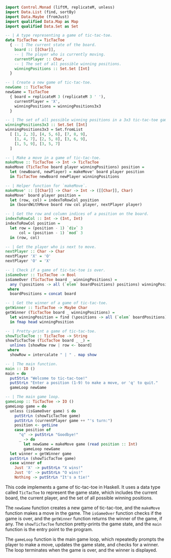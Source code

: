 ```haskell
import Control.Monad (liftM, replicateM, unless)
import Data.List (find, sortBy)
import Data.Maybe (fromJust)
import qualified Data.Map as Map
import qualified Data.Set as Set

-- | A type representing a game of tic-tac-toe.
data TicTacToe = TicTacToe
  { -- | The current state of the board.
    board :: [[Char]],
    -- | The player who is currently moving.
    currentPlayer :: Char,
    -- | The set of all possible winning positions.
    winningPositions :: Set.Set [Int]
  }

-- | Create a new game of tic-tac-toe.
newGame :: TicTacToe
newGame = TicTacToe
  { board = replicateM 3 (replicateM 3 ' '),
    currentPlayer = 'X',
    winningPositions = winningPositions3x3
  }

-- | The set of all possible winning positions in a 3x3 tic-tac-toe game.
winningPositions3x3 :: Set.Set [Int]
winningPositions3x3 = Set.fromList
  [ [1, 2, 3], [4, 5, 6], [7, 8, 9],
    [1, 4, 7], [2, 5, 8], [3, 6, 9],
    [1, 5, 9], [3, 5, 7]
  ]

-- | Make a move in a game of tic-tac-toe.
makeMove :: TicTacToe -> Int -> TicTacToe
makeMove (TicTacToe board player winningPositions) position =
  let (newBoard, newPlayer) = makeMove' board player position
  in TicTacToe newBoard newPlayer winningPositions

-- | Helper function for `makeMove`.
makeMove' :: [[Char]] -> Char -> Int -> ([[Char]], Char)
makeMove' board player position =
  let (row, col) = indexToRowCol position
  in (boardWithMove board row col player, nextPlayer player)

-- | Get the row and column indices of a position on the board.
indexToRowCol :: Int -> (Int, Int)
indexToRowCol position =
  let row = (position - 1) `div` 3
      col = (position - 1) `mod` 3
  in (row, col)

-- | Get the player who is next to move.
nextPlayer :: Char -> Char
nextPlayer 'X' = 'O'
nextPlayer 'O' = 'X'

-- | Check if a game of tic-tac-toe is over.
isGameOver :: TicTacToe -> Bool
isGameOver (TicTacToe board _ winningPositions) =
  any (\positions -> all (`elem` boardPositions) positions) winningPositions
 where
  boardPositions = concat board

-- | Get the winner of a game of tic-tac-toe.
getWinner :: TicTacToe -> Maybe Char
getWinner (TicTacToe board _ winningPositions) =
  let winningPosition = find (\positions -> all (`elem` boardPositions) positions) winningPositions
  in fmap head winningPosition

-- | Pretty-print a game of tic-tac-toe.
showTicTacToe :: TicTacToe -> String
showTicTacToe (TicTacToe board _ _) =
  unlines [showRow row | row <- board]
 where
  showRow = intercalate " | " . map show

-- | The main function.
main :: IO ()
main = do
  putStrLn "Welcome to tic-tac-toe!"
  putStrLn "Enter a position (1-9) to make a move, or 'q' to quit."
  gameLoop newGame

-- | The main game loop.
gameLoop :: TicTacToe -> IO ()
gameLoop game = do
  unless (isGameOver game) $ do
    putStrLn (showTicTacToe game)
    putStrLn (currentPlayer game ++ "'s turn:")
    position <- getLine
    case position of
      "q" -> putStrLn "Goodbye!"
      _ -> do
        let newGame = makeMove game (read position :: Int)
        gameLoop newGame
  let winner = getWinner game
  putStrLn (showTicTacToe game)
  case winner of
    Just 'X' -> putStrLn "X wins!"
    Just 'O' -> putStrLn "O wins!"
    Nothing -> putStrLn "It's a tie!"
```

This code implements a game of tic-tac-toe in Haskell. It uses a data type called `TicTacToe` to represent the game state, which includes the current board, the current player, and the set of all possible winning positions.

The `newGame` function creates a new game of tic-tac-toe, and the `makeMove` function makes a move in the game. The `isGameOver` function checks if the game is over, and the `getWinner` function returns the winner of the game, if any. The `showTicTacToe` function pretty-prints the game state, and the `main` function is the entry point to the program.

The `gameLoop` function is the main game loop, which repeatedly prompts the player to make a move, updates the game state, and checks for a winner. The loop terminates when the game is over, and the winner is displayed.